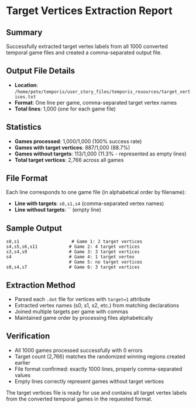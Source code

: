 # Target Vertices Extraction Report

## Summary
Successfully extracted target vertex labels from all 1000 converted temporal game files and created a comma-separated output file.

## Output File Details
- **Location**: `/home/pete/temporis/user_story_files/temporis_resources/target_vertices.txt`
- **Format**: One line per game, comma-separated target vertex names
- **Total lines**: 1,000 (one for each game file)

## Statistics
- **Games processed**: 1,000/1,000 (100% success rate)
- **Games with target vertices**: 887/1,000 (88.7%)
- **Games without targets**: 113/1,000 (11.3% - represented as empty lines)
- **Total target vertices**: 2,766 across all games

## File Format
Each line corresponds to one game file (in alphabetical order by filename):
- **Line with targets**: `s0,s1,s4` (comma-separated vertex names)
- **Line without targets**: `` (empty line)

## Sample Output
```
s0,s1                    # Game 1: 2 target vertices
s4,s5,s6,s11            # Game 2: 4 target vertices  
s3,s4,s9                # Game 3: 3 target vertices
s4                      # Game 4: 1 target vertex
                        # Game 5: no target vertices
s0,s4,s7                # Game 6: 3 target vertices
```

## Extraction Method
- Parsed each `.dot` file for vertices with `target=1` attribute
- Extracted vertex names (s0, s1, s2, etc.) from matching declarations
- Joined multiple targets per game with commas
- Maintained game order by processing files alphabetically

## Verification
- All 1000 games processed successfully with 0 errors
- Target count (2,766) matches the randomized winning regions created earlier
- File format confirmed: exactly 1000 lines, properly comma-separated values
- Empty lines correctly represent games without target vertices

The target vertices file is ready for use and contains all target vertex labels from the converted temporal games in the requested format.
